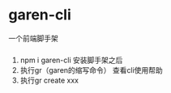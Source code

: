 # garen-cli
一个前端脚手架

### 
1. npm i garen-cli 安装脚手架之后
2. 执行gr（garen的缩写命令） 查看cli使用帮助
3. 执行gr create xxx
